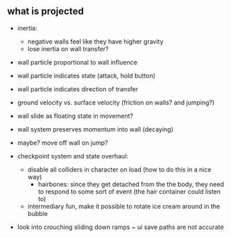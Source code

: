 what is projected
---
- inertia:
    - negative walls feel like they have higher gravity
    - lose inertia on wall transfer?

- wall particle proportional to wall influence
- wall particle indicates state (attack, hold button)
- wall particle indicates direction of transfer

- ground velocity vs. surface velocity (friction on walls? and jumping?)
- wall slide as floating state in movement?
- wall system preserves momentum into wall (decaying)

- maybe? move off wall on jump?

- checkpoint system and state overhaul:
  - disable all colliders in character on load (how to do this in a nice way)
    - hairbones: since they get detached from the the body, they need to respond to some sort of event (the hair container could listen to)
  - intermediary fun, make it possible to rotate ice cream around in the bubble

- look into crouching sliding down ramps
~ ui save paths are not accurate